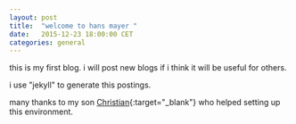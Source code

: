 ```yaml
---
layout: post
title:  "welcome to hans mayer "
date:   2015-12-23 18:00:00 CET
categories: general
---
```


this is my first blog. 
i will post new blogs if i think it will be useful for others. 

i use "jekyll" to generate this postings.

many thanks to my son [Christian](http://blog.fox21.at/){:target="_blank"} who helped setting up this environment. 


